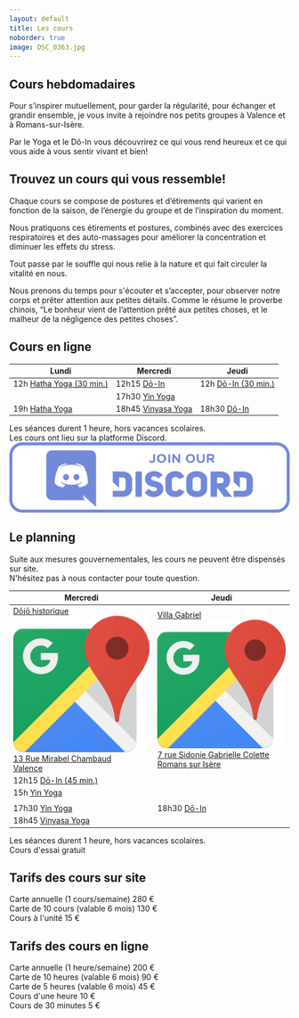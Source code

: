 ```yaml
---
layout: default
title: Les cours
noborder: true
image: DSC_0363.jpg
---
```

<div class="block" markdown="1">


## Cours hebdomadaires
Pour s’inspirer mutuellement, pour garder la régularité, pour échanger et grandir ensemble, je vous invite à rejoindre nos petits groupes à Valence et à Romans-sur-Isère.

Par le Yoga et le Dô-In vous découvrirez ce qui vous rend heureux et ce qui vous aide à vous sentir vivant et bien!


## Trouvez un cours qui vous ressemble!

Chaque cours se compose de postures et d’étirements qui varient en fonction de la saison, de l’énergie du groupe et de l’inspiration du moment.

Nous pratiquons ces étirements et postures, combinés avec des exercices respiratoires et des auto-massages pour améliorer la concentration et diminuer les effets du stress.

Tout passe par le souffle qui nous relie à la nature et qui fait circuler la vitalité en nous.

Nous prenons du temps pour s'écouter et s’accepter, pour observer notre corps et prêter attention aux petites détails. Comme le résume le proverbe chinois, “Le bonheur vient de l’attention prêté aux petites choses, et le malheur de la négligence des petites choses”.

## Cours en ligne

<table class="sceances">
	<thead>
		<tr>
			<th>
				Lundi
			</th>
			<th>
				Mercredi
			</th>
			<th>
				Jeudi
			</th>
		</tr>
	</thead>
	<tbody>
		<tr>
			<td>
				<label>12h</label>
				<span><a href="/yoga#hatha-yoga">Hatha Yoga (30 min.)</a></span>
			</td>
			<td>
				<label>12h15</label>
				<span><a href="/do_in">Dō-In</a></span>
			</td>
			<td>
				<label>12h</label>
				<span><a href="/do_in">Dō-In (30 min.)</a></span>
			</td>
		</tr>
		<tr>
			<td></td>
			<td>
				<label>17h30</label>
				<span><a href="/yoga#yin-yoga">Yin Yoga</a></span>
			</td>
			<td></td>
		</tr>
		<tr>
			<td class="delimiter">
				<label>19h</label>
				<span><a href="/yoga#hatha-yoga">Hatha Yoga</a></span>
			</td>
			<td class="delimiter">
				<label>18h45</label>
				<span><a href="/yoga#vinyasa-yoga">Vinyasa Yoga</a></span>
			</td>
			<td class="delimiter">
				<label>18h30</label>
				<span><a href="/do_in">Dō-In</a></span>
			</td>
		</tr>
	</tbody>
</table>
<div id="duration">
Les séances durent 1 heure, hors vacances scolaires.<br/>
Les cours ont lieu sur la platforme Discord.
</div>

<div id="discord">
	<a href="https://discord.gg/KT3q5gSAgY">
		<img src="/assets/images/discord.png" />
	</a>
</div>

## Le planning

<div class="alerte">
Suite aux mesures gouvernementales, les cours ne peuvent être dispensés sur site.<br/>
N'hésitez pas à nous contacter pour toute question.
</div>

<table class="sceances">
	<thead>
		<tr>
			<th>
				Mercredi
			</th>
			<th>
				Jeudi
			</th>
		</tr>
	</thead>
	<tbody>
		<tr>
			<td class="delimiter">
				<a href="https://goo.gl/maps/z6hedhFED1ugsfob8" target="_blank">
					<div class="address name">Dōjō historique <img class="googlemaps" alt="Google Maps - Dojo historique" src="/assets/images/Google_Maps_icon.png" /></div>
					<div class="address street">13 Rue Mirabel Chambaud</div>
					<div class="address city">Valence</div>
				</a>
			</td>
			<td class="delimiter">
				<a href="https://goo.gl/maps/5Q3zkT11HhkP5fe16" target="_blank">
					<div class="address name">Villa Gabriel <img class="googlemaps" alt="Google Maps - Villa Gabriel" src="/assets/images/Google_Maps_icon.png" /></div>
					<div class="address street">7 rue Sidonie Gabrielle Colette</div>
					<div class="address city">Romans sur Isère</div>
				</a>
			</td>
		</tr>
		<tr>
			<td>
				<label>12h15</label>
				<span><a href="/do_in">Dō-In (45 min.)</a></span>
			</td>
			<td></td>
		</tr>
		<tr>
			<td>
				<label>15h</label>
				<span><a href="/yoga#yin-yoga">Yin Yoga</a></span>
			</td>
			<td></td>
		</tr>
		<tr>
			<td></td>
			<td></td>
		</tr>
		<tr>
			<td>
				<label>17h30</label>
				<span><a href="/yoga#yin-yoga">Yin Yoga</a></span>
			</td>
			<td>
				<label>18h30</label>
				<span><a href="/do_in">Dō-In</a></span>
			</td>
		</tr>
		<tr>
			<td class="delimiter">
				<label>18h45</label>
				<span><a href="/yoga#vinyasa-yoga">Vinyasa Yoga</a></span>
			</td>
			<td class="delimiter">
			</td>
		</tr>
	</tbody>
</table>

<div id="duration">
Les séances durent 1 heure, hors vacances scolaires.<br/>
Cours d'essai gratuit
</div>

## Tarifs des cours sur site

<div class="tarif">
	<label>Carte annuelle (1 cours/semaine)</label>
	<span>280 €</span>
</div>

<div class="tarif">
	<label>Carte de 10 cours (valable 6 mois)</label>
	<span>130 €</span>
</div>

<div class="tarif">
	<label>Cours à l'unité</label>
	<span>15 €</span>
</div>

## Tarifs des cours en ligne

<div class="tarif">
	<label>Carte annuelle (1 heure/semaine)</label>
	<span>200 €</span>
</div>

<div class="tarif">
	<label>Carte de 10 heures (valable 6 mois)</label>
	<span>90 €</span>
</div>

<div class="tarif">
	<label>Carte de 5 heures (valable 6 mois)</label>
	<span>45 €</span>
</div>

<div class="tarif">
	<label>Cours d'une heure</label>
	<span>10 €</span>
</div>

<div class="tarif">
	<label>Cours de 30 minutes</label>
	<span>5 €</span>
</div>
